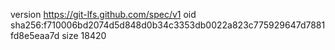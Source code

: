 version https://git-lfs.github.com/spec/v1
oid sha256:f710006bd2074d5d848d0b34c3353db0022a823c775929647d7881fd8e5eaa7d
size 18420
